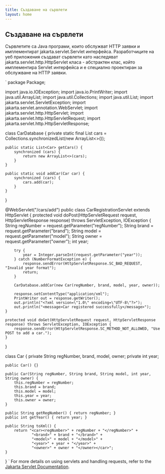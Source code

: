 ```yaml
---
title: Създаване на сървлети
layout: home
---
```


## Cъздаване на сървлети

Сървлетите са Java програми, които обслужват HTTP заявки и имплементират jakarta.servlet.Servlet интерфейса. Разработчиците на уеб приложения създават сървлети като наследяват jakarta.servlet.http.HttpServlet класа - абстрактен клас, който имплементира Servlet интерфейса и е специално проектиран за обслужване на HTTP заявки.

`
package Package;

import java.io.IOException;
import java.io.PrintWriter;
import java.util.ArrayList;
import java.util.Collections;
import java.util.List;
import jakarta.servlet.ServletException;
import jakarta.servlet.annotation.WebServlet;
import jakarta.servlet.http.HttpServlet;
import jakarta.servlet.http.HttpServletRequest;
import jakarta.servlet.http.HttpServletResponse;

class CarDatabase {
    private static final List<Car> cars = Collections.synchronizedList(new ArrayList<>());

    public static List<Car> getCars() {
        synchronized (cars) {
            return new ArrayList<>(cars);
        }
    }

    public static void addCar(Car car) {
        synchronized (cars) {
            cars.add(car);
        }
    }
}

@WebServlet("/cars/add")
public class CarRegistrationServlet extends HttpServlet {
    protected void doPost(HttpServletRequest request, HttpServletResponse response) throws ServletException, IOException {
        String regNumber = request.getParameter("regNumber");
        String brand = request.getParameter("brand");
        String model = request.getParameter("model");
        String owner = request.getParameter("owner");
        int year;

        try {
            year = Integer.parseInt(request.getParameter("year"));
        } catch (NumberFormatException e) {
            response.sendError(HttpServletResponse.SC_BAD_REQUEST, "Invalid year format");
            return;
        }

        CarDatabase.addCar(new Car(regNumber, brand, model, year, owner));

        response.setContentType("application/xml");
        PrintWriter out = response.getWriter();
        out.println("<?xml version=\"1.0\" encoding=\"UTF-8\"?>");
        out.println("<message>Car registered successfully</message>");
    }

    protected void doGet(HttpServletRequest request, HttpServletResponse response) throws ServletException, IOException {
        response.sendError(HttpServletResponse.SC_METHOD_NOT_ALLOWED, "Use POST to add a car.");
    }
}

class Car {
    private String regNumber, brand, model, owner;
    private int year;

    public Car() {}

    public Car(String regNumber, String brand, String model, int year, String owner) {
        this.regNumber = regNumber;
        this.brand = brand;
        this.model = model;
        this.year = year;
        this.owner = owner;
    }

    public String getRegNumber() { return regNumber; }
    public int getYear() { return year; }

    public String toXml() {
        return "<car><regNumber>" + regNumber + "</regNumber>" +
                "<brand>" + brand + "</brand>" +
                "<model>" + model + "</model>" +
                "<year>" + year + "</year>" +
                "<owner>" + owner + "</owner></car>";
    }
}
`
For more details on using servlets and handling requests, refer to the [Jakarta Servlet Documentation](https://jakarta.ee/specifications/servlet/).

[Just the Docs]: https://just-the-docs.github.io/just-the-docs/

